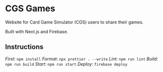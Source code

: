 # CGS Games

Website for Card Game Simulator (CGS) users to share their games.

Built with Next.js and Firebase.

## Instructions

_First_: `npm install`
_Format_: `npx prettier . --write`
_Lint_: `npm run lint`
_Build_: `npm run build`
_Start_: `npm run start`
_Deploy_: `firebase deploy`
